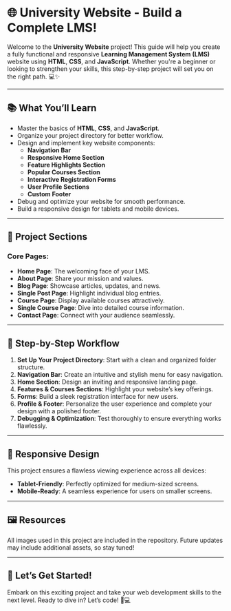 # 🌐 University Website - Build a Complete LMS!  

Welcome to the **University Website** project! This guide will help you create a fully functional and responsive **Learning Management System (LMS)** website using **HTML**, **CSS**, and **JavaScript**. Whether you're a beginner or looking to strengthen your skills, this step-by-step project will set you on the right path. 💻✨  

---

## 📚 What You’ll Learn  

- Master the basics of **HTML**, **CSS**, and **JavaScript**.  
- Organize your project directory for better workflow.  
- Design and implement key website components:  
  - **Navigation Bar**  
  - **Responsive Home Section**  
  - **Feature Highlights Section**  
  - **Popular Courses Section**  
  - **Interactive Registration Forms**  
  - **User Profile Sections**  
  - **Custom Footer**  
- Debug and optimize your website for smooth performance.  
- Build a responsive design for tablets and mobile devices.  

---

## 🔗 Project Sections  

### Core Pages:  
- **Home Page**: The welcoming face of your LMS.  
- **About Page**: Share your mission and values.  
- **Blog Page**: Showcase articles, updates, and news.  
- **Single Post Page**: Highlight individual blog entries.  
- **Course Page**: Display available courses attractively.  
- **Single Course Page**: Dive into detailed course information.  
- **Contact Page**: Connect with your audience seamlessly.  

---

## 🚀 Step-by-Step Workflow  

1. **Set Up Your Project Directory**: Start with a clean and organized folder structure.  
2. **Navigation Bar**: Create an intuitive and stylish menu for easy navigation.  
3. **Home Section**: Design an inviting and responsive landing page.  
4. **Features & Courses Sections**: Highlight your website’s key offerings.  
5. **Forms**: Build a sleek registration interface for new users.  
6. **Profile & Footer**: Personalize the user experience and complete your design with a polished footer.  
7. **Debugging & Optimization**: Test thoroughly to ensure everything works flawlessly.  

---

## 📱 Responsive Design  

This project ensures a flawless viewing experience across all devices:  
- **Tablet-Friendly**: Perfectly optimized for medium-sized screens.  
- **Mobile-Ready**: A seamless experience for users on smaller screens.  

---

## 🖼️ Resources  

All images used in this project are included in the repository. Future updates may include additional assets, so stay tuned!  

---

## 🌟 Let’s Get Started!  

Embark on this exciting project and take your web development skills to the next level. Ready to dive in? Let’s code! 🚀💻  

